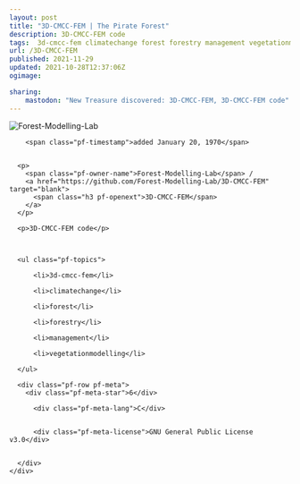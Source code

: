 ```yaml
---
layout: post
title: "3D-CMCC-FEM | The Pirate Forest"
description: 3D-CMCC-FEM code
tags:  3d-cmcc-fem climatechange forest forestry management vegetationmodelling
url: /3D-CMCC-FEM
published: 2021-11-29
updated: 2021-10-28T12:37:06Z
ogimage: 

sharing:
    mastodon: "New Treasure discovered: 3D-CMCC-FEM, 3D-CMCC-FEM code"
---
```


<div class="pf-night-sky-spacer">
    <div id="pf-night-sky" data-stars="6" data-owner="Forest-Modelling-Lab" data-repo="3D-CMCC-FEM">
        <div id="pf-open-dialog" class="pf-meta-star pf-star-todo"></div>
        <dialog id="pf-star-dialog">
            Star this Repository to putt a smile on the Developers face.
            <div class="pf-row">
                <div class="pf-grow"></div>
                <div><a class="pf-unterlines" href="https://github.com/Forest-Modelling-Lab/3D-CMCC-FEM" target="_blank">VISIT REPOSITORY</a></div>
            </div>
        </dialog>
    </div>
    
</div>

<div class="pf-ship-list">
    <div class="pf-row pf-pirate pf-small-column" data-pirate-id="QUQycrx5mAg1oDaEhyF6h">
    <div>
      <!--<a href="https://github.com/Forest-Modelling-Lab" target="blank">-->
        <div class="pf-pirate-avatar">
          <div class="pf-cross pf-clickable"  onclick="collect('QUQycrx5mAg1oDaEhyF6h'); return false;"></div>
          <img src="https://avatars.githubusercontent.com/u/54363140?v=4" title="Forest-Modelling-Lab" alt="Forest-Modelling-Lab"/>
      </div>
      <!--</a>
      <div class="pf-pirate-actions">
        <a class="pf-treasure-add"  title="save in my treasure chest" onclick="collect('QUQycrx5mAg1oDaEhyF6h'); return false;" href="#">
          <img src="./assets/coin.svg" alt="treasure"/>
        </a>
        <a class="pf-treasure-remove" onclick="throwAway('QUQycrx5mAg1oDaEhyF6h'); return false;">remove</a>
      </div>-->
    </div>
    <div class="pf-ship">
      
        <span class="pf-timestamp">added January 20, 1970</span>
      
      
      <p>
        <span class="pf-owner-name">Forest-Modelling-Lab</span> / 
        <a href="https://github.com/Forest-Modelling-Lab/3D-CMCC-FEM" target="blank">
          <span class="h3 pf-openext">3D-CMCC-FEM</span>
        </a>
      </p>

      <p>3D-CMCC-FEM code</p>

      

      <ul class="pf-topics">
        
          <li>3d-cmcc-fem</li>
        
          <li>climatechange</li>
        
          <li>forest</li>
        
          <li>forestry</li>
        
          <li>management</li>
        
          <li>vegetationmodelling</li>
        
      </ul>

      <div class="pf-row pf-meta">
        <div class="pf-meta-star">6</div>
        
          <div class="pf-meta-lang">C</div>
        
        
          <div class="pf-meta-license">GNU General Public License v3.0</div>
        
        
      </div>
    </div>
  </div>
</div>